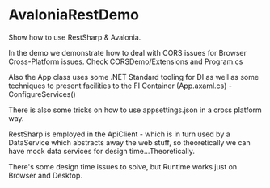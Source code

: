 # AvaloniaRestDemo
Show how to use RestSharp &amp; Avalonia.

In the demo we demonstrate how to deal with CORS issues for Browser Cross-Platform issues. Check CORSDemo/Extensions and Program.cs

Also the App class uses some .NET Standard tooling for DI as well as some techniques to present facilities to the FI Container (App.axaml.cs) - ConfigureServices()

There is also some tricks on how to use appsettings.json in a cross platform way.

RestSharp is employed in the ApiClient - which is in turn used by a DataService which abstracts away the web stuff, so theoretically we can have mock data services for design time...Theoretically.

There's some design time issues to solve, but Runtime works just on Browser and Desktop.
